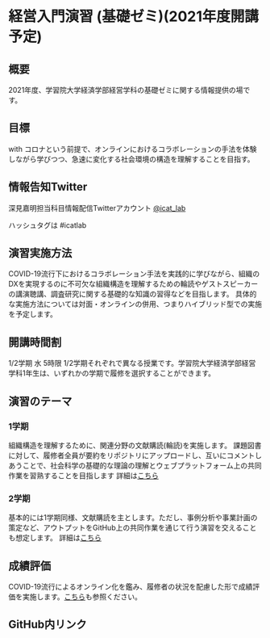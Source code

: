 # 経営入門演習 (基礎ゼミ)(2021年度開講予定)
## 概要
2021年度、学習院大学経済学部経営学科の基礎ゼミに関する情報提供の場です。

## 目標
with コロナという前提で、オンラインにおけるコラボレーションの手法を体験しながら学びつつ、急速に変化する社会環境の構造を理解することを目指す。

## 情報告知Twitter
深見嘉明担当科目情報配信Twitterアカウント [@icat_lab](https://twitter.com/icat_lab)

ハッシュタグは #icatlab

## 演習実施方法
COVID-19流行下におけるコラボレーション手法を実践的に学びながら、組織のDXを実現するのに不可欠な組織構造を理解するための輪読やゲストスピーカーの講演聴講、調査研究に関する基礎的な知識の習得などを目指します。
具体的な実施方法については対面・オンラインの併用、つまりハイブリッド型での実施を予定します。

## 開講時間割
1/2学期 水 5時限
1/2学期それぞれで異なる授業です。学習院大学経済学部経営学科1年生は、いずれかの学期で履修を選択することができます。

## 演習のテーマ
### 1学期
組織構造を理解するために、関連分野の文献購読(輪読)を実施します。
課題図書に対して、履修者全員が要約をリポジトリにアップロードし、互いにコメントしあうことで、社会科学の基礎的な理論の理解とウェブプラットフォーム上の共同作業を習熟することを目指します
詳細は[こちら](https://github.com/icat-lab/icat_lab/blob/master/basic_seminar_undergrad/spring_basic_seminar.md)

### 2学期
基本的には1学期同様、文献購読を主とします。ただし、事例分析や事業計画の策定など、アウトプットをGitHub上の共同作業を通じて行う演習を交えることも想定します。
詳細は[こちら](https://github.com/icat-lab/icat_lab/blob/master/basic_seminar_undergrad/autumn_basic_seminar.md)

## 成績評価
COVID-19流行によるオンライン化を鑑み、履修者の状況を配慮した形で成績評価を実施します。[こちら](https://github.com/icat-lab/icat_lab/blob/master/qa_for_courses_underGrad.md#3)も参照ください。

## GitHub内リンク
